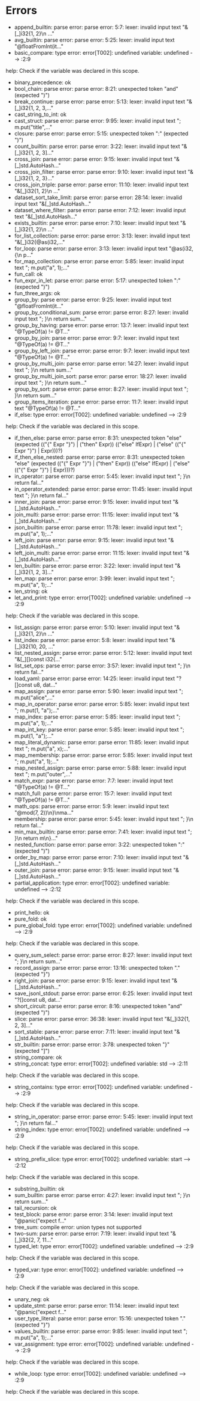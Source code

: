 # Errors

- append_builtin: parse error: parse error: 5:7: lexer: invalid input text "&[_]i32{1, 2}\n  ..."
- avg_builtin: parse error: parse error: 5:25: lexer: invalid input text "@floatFromInt(it..."
- basic_compare: type error: error[T002]: undefined variable: undefined
  --> :2:9

help:
  Check if the variable was declared in this scope.
- binary_precedence: ok
- bool_chain: parse error: parse error: 8:21: unexpected token "and" (expected ")")
- break_continue: parse error: parse error: 5:13: lexer: invalid input text "&[_]i32{1, 2, 3,..."
- cast_string_to_int: ok
- cast_struct: parse error: parse error: 9:95: lexer: invalid input text "; m.put(\"title\",..."
- closure: parse error: parse error: 5:15: unexpected token ":" (expected ")")
- count_builtin: parse error: parse error: 3:22: lexer: invalid input text "&[_]i32{1, 2, 3]..."
- cross_join: parse error: parse error: 9:15: lexer: invalid input text "&[_]std.AutoHash..."
- cross_join_filter: parse error: parse error: 9:10: lexer: invalid input text "&[_]i32{1, 2, 3}..."
- cross_join_triple: parse error: parse error: 11:10: lexer: invalid input text "&[_]i32{1, 2}\n  ..."
- dataset_sort_take_limit: parse error: parse error: 28:14: lexer: invalid input text "&[_]std.AutoHash..."
- dataset_where_filter: parse error: parse error: 7:12: lexer: invalid input text "&[_]std.AutoHash..."
- exists_builtin: parse error: parse error: 7:10: lexer: invalid input text "&[_]i32{1, 2}\n  ..."
- for_list_collection: parse error: parse error: 3:13: lexer: invalid input text "&[_]i32{@as(i32,..."
- for_loop: parse error: parse error: 3:13: lexer: invalid input text "@as(i32, {\n    p..."
- for_map_collection: parse error: parse error: 5:85: lexer: invalid input text "; m.put(\"a\", 1);..."
- fun_call: ok
- fun_expr_in_let: parse error: parse error: 5:17: unexpected token ":" (expected ")")
- fun_three_args: ok
- group_by: parse error: parse error: 9:25: lexer: invalid input text "@floatFromInt(it..."
- group_by_conditional_sum: parse error: parse error: 8:27: lexer: invalid input text "; }\n  return sum..."
- group_by_having: parse error: parse error: 13:7: lexer: invalid input text "@TypeOf(a) != @T..."
- group_by_join: parse error: parse error: 9:7: lexer: invalid input text "@TypeOf(a) != @T..."
- group_by_left_join: parse error: parse error: 9:7: lexer: invalid input text "@TypeOf(a) != @T..."
- group_by_multi_join: parse error: parse error: 14:27: lexer: invalid input text "; }\n  return sum..."
- group_by_multi_join_sort: parse error: parse error: 18:27: lexer: invalid input text "; }\n  return sum..."
- group_by_sort: parse error: parse error: 8:27: lexer: invalid input text "; }\n  return sum..."
- group_items_iteration: parse error: parse error: 11:7: lexer: invalid input text "@TypeOf(a) != @T..."
- if_else: type error: error[T002]: undefined variable: undefined
  --> :2:9

help:
  Check if the variable was declared in this scope.
- if_then_else: parse error: parse error: 8:31: unexpected token "else" (expected (("{" Expr "}") | ("then" Expr)) (("else" IfExpr) | ("else" (("{" Expr "}") | Expr)))?)
- if_then_else_nested: parse error: parse error: 8:31: unexpected token "else" (expected (("{" Expr "}") | ("then" Expr)) (("else" IfExpr) | ("else" (("{" Expr "}") | Expr)))?)
- in_operator: parse error: parse error: 5:45: lexer: invalid input text "; }\n  return fal..."
- in_operator_extended: parse error: parse error: 11:45: lexer: invalid input text "; }\n  return fal..."
- inner_join: parse error: parse error: 9:15: lexer: invalid input text "&[_]std.AutoHash..."
- join_multi: parse error: parse error: 11:15: lexer: invalid input text "&[_]std.AutoHash..."
- json_builtin: parse error: parse error: 11:78: lexer: invalid input text "; m.put(\"a\", 1);..."
- left_join: parse error: parse error: 9:15: lexer: invalid input text "&[_]std.AutoHash..."
- left_join_multi: parse error: parse error: 11:15: lexer: invalid input text "&[_]std.AutoHash..."
- len_builtin: parse error: parse error: 3:22: lexer: invalid input text "&[_]i32{1, 2, 3]..."
- len_map: parse error: parse error: 3:99: lexer: invalid input text "; m.put(\"a\", 1);..."
- len_string: ok
- let_and_print: type error: error[T002]: undefined variable: undefined
  --> :2:9

help:
  Check if the variable was declared in this scope.
- list_assign: parse error: parse error: 5:10: lexer: invalid input text "&[_]i32{1, 2}\n  ..."
- list_index: parse error: parse error: 5:8: lexer: invalid input text "&[_]i32{10, 20, ..."
- list_nested_assign: parse error: parse error: 5:12: lexer: invalid input text "&[_][]const i32{..."
- list_set_ops: parse error: parse error: 3:57: lexer: invalid input text "; }\n  return fal..."
- load_yaml: parse error: parse error: 14:25: lexer: invalid input text "?[]const u8, dat..."
- map_assign: parse error: parse error: 5:90: lexer: invalid input text "; m.put(\"alice\",..."
- map_in_operator: parse error: parse error: 5:85: lexer: invalid input text "; m.put(1, \"a\");..."
- map_index: parse error: parse error: 5:85: lexer: invalid input text "; m.put(\"a\", 1);..."
- map_int_key: parse error: parse error: 5:85: lexer: invalid input text "; m.put(1, \"a\");..."
- map_literal_dynamic: parse error: parse error: 11:85: lexer: invalid input text "; m.put(\"a\", x);..."
- map_membership: parse error: parse error: 5:85: lexer: invalid input text "; m.put(\"a\", 1);..."
- map_nested_assign: parse error: parse error: 5:88: lexer: invalid input text "; m.put(\"outer\",..."
- match_expr: parse error: parse error: 7:7: lexer: invalid input text "@TypeOf(a) != @T..."
- match_full: parse error: parse error: 15:7: lexer: invalid input text "@TypeOf(a) != @T..."
- math_ops: parse error: parse error: 5:9: lexer: invalid input text "@mod(7, 2))\n}\nma..."
- membership: parse error: parse error: 5:45: lexer: invalid input text "; }\n  return fal..."
- min_max_builtin: parse error: parse error: 7:41: lexer: invalid input text "; }\n  return m\n}..."
- nested_function: parse error: parse error: 3:22: unexpected token ":" (expected ")")
- order_by_map: parse error: parse error: 7:10: lexer: invalid input text "&[_]std.AutoHash..."
- outer_join: parse error: parse error: 9:15: lexer: invalid input text "&[_]std.AutoHash..."
- partial_application: type error: error[T002]: undefined variable: undefined
  --> :2:12

help:
  Check if the variable was declared in this scope.
- print_hello: ok
- pure_fold: ok
- pure_global_fold: type error: error[T002]: undefined variable: undefined
  --> :2:9

help:
  Check if the variable was declared in this scope.
- query_sum_select: parse error: parse error: 8:27: lexer: invalid input text "; }\n  return sum..."
- record_assign: parse error: parse error: 13:16: unexpected token "." (expected "}")
- right_join: parse error: parse error: 9:15: lexer: invalid input text "&[_]std.AutoHash..."
- save_jsonl_stdout: parse error: parse error: 6:25: lexer: invalid input text "?[]const u8, dat..."
- short_circuit: parse error: parse error: 8:16: unexpected token "and" (expected ")")
- slice: parse error: parse error: 36:38: lexer: invalid input text "&[_]i32{1, 2, 3]..."
- sort_stable: parse error: parse error: 7:11: lexer: invalid input text "&[_]std.AutoHash..."
- str_builtin: parse error: parse error: 3:78: unexpected token "}" (expected "]")
- string_compare: ok
- string_concat: type error: error[T002]: undefined variable: std
  --> :2:11

help:
  Check if the variable was declared in this scope.
- string_contains: type error: error[T002]: undefined variable: undefined
  --> :2:9

help:
  Check if the variable was declared in this scope.
- string_in_operator: parse error: parse error: 5:45: lexer: invalid input text "; }\n  return fal..."
- string_index: type error: error[T002]: undefined variable: undefined
  --> :2:9

help:
  Check if the variable was declared in this scope.
- string_prefix_slice: type error: error[T002]: undefined variable: start
  --> :2:12

help:
  Check if the variable was declared in this scope.
- substring_builtin: ok
- sum_builtin: parse error: parse error: 4:27: lexer: invalid input text "; }\n  return sum..."
- tail_recursion: ok
- test_block: parse error: parse error: 3:14: lexer: invalid input text "@panic(\"expect f..."
- tree_sum: compile error: union types not supported
- two-sum: parse error: parse error: 7:19: lexer: invalid input text "&[_]i32{2, 7, 11..."
- typed_let: type error: error[T002]: undefined variable: undefined
  --> :2:9

help:
  Check if the variable was declared in this scope.
- typed_var: type error: error[T002]: undefined variable: undefined
  --> :2:9

help:
  Check if the variable was declared in this scope.
- unary_neg: ok
- update_stmt: parse error: parse error: 11:14: lexer: invalid input text "@panic(\"expect f..."
- user_type_literal: parse error: parse error: 15:16: unexpected token "." (expected "}")
- values_builtin: parse error: parse error: 9:85: lexer: invalid input text "; m.put(\"a\", 1);..."
- var_assignment: type error: error[T002]: undefined variable: undefined
  --> :2:9

help:
  Check if the variable was declared in this scope.
- while_loop: type error: error[T002]: undefined variable: undefined
  --> :2:9

help:
  Check if the variable was declared in this scope.
